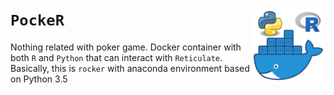 # `PockeR` <img src="./pics/pocker.png" align="right" width="120" />

<!-- badges: start -->
<!-- badges: end -->

Nothing related with poker game. Docker container with both `R` and `Python` that can interact with `Reticulate`. Basically, this is `rocker` with anaconda environment based on Python 3.5
